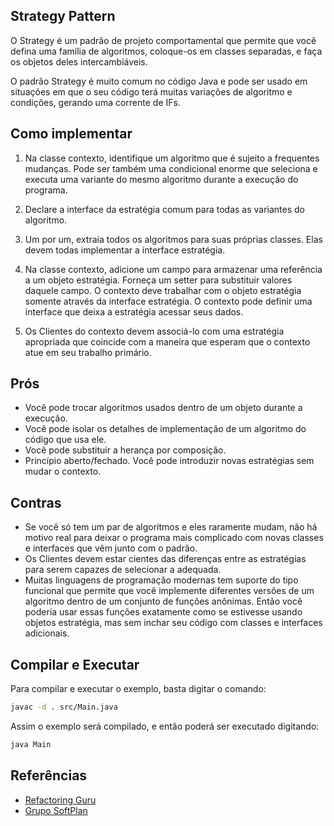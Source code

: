 ## Strategy Pattern

O Strategy é um padrão de projeto comportamental que permite que você defina uma família de algoritmos, coloque-os em classes separadas, e faça os objetos deles intercambiáveis.

O padrão Strategy é muito comum no código Java e pode ser usado em situações em que o seu código terá muitas variações de algoritmo e condições, gerando uma corrente de IFs.

## Como implementar 

1) Na classe contexto, identifique um algoritmo que é sujeito a frequentes mudanças. Pode ser também uma condicional enorme que seleciona e executa uma variante do mesmo algoritmo durante a execução do programa.

2) Declare a interface da estratégia comum para todas as variantes do algoritmo.

3) Um por um, extraia todos os algoritmos para suas próprias classes. Elas devem todas implementar a interface estratégia.

4) Na classe contexto, adicione um campo para armazenar uma referência a um objeto estratégia. Forneça um setter para substituir valores daquele campo. O contexto deve trabalhar com o objeto estratégia somente através da interface estratégia. O contexto pode definir uma interface que deixa a estratégia acessar seus dados.

5) Os Clientes do contexto devem associá-lo com uma estratégia apropriada que coincide com a maneira que esperam que o contexto atue em seu trabalho primário.

## Prós 

- Você pode trocar algoritmos usados dentro de um objeto durante a execução.
- Você pode isolar os detalhes de implementação de um algoritmo do código que usa ele.
- Você pode substituir a herança por composição.
- Princípio aberto/fechado. Você pode introduzir novas estratégias sem mudar o contexto.

## Contras

- Se você só tem um par de algoritmos e eles raramente mudam, não há motivo real para deixar o programa mais complicado com novas classes e interfaces que vêm junto com o padrão.
- Os Clientes devem estar cientes das diferenças entre as estratégias para serem capazes de selecionar a adequada.
- Muitas linguagens de programação modernas tem suporte do tipo funcional que permite que você implemente diferentes versões de um algoritmo dentro de um conjunto de funções anônimas. Então você poderia usar essas funções exatamente como se estivesse usando objetos estratégia, mas sem inchar seu código com classes e interfaces adicionais.

## Compilar e Executar

Para compilar e executar o exemplo, basta digitar o comando:

```bash
javac -d . src/Main.java
```
Assim o exemplo será compilado, e então poderá ser executado digitando:

```bash
java Main
```

## Referências

- [Refactoring Guru](https://refactoring.guru/pt-br/design-patterns/strategy)
- [Grupo SoftPlan](https://www.softplan.com.br/tech-writers/descomplicando-o-strategy/)